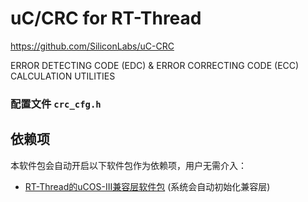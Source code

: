 # uC/CRC for RT-Thread

https://github.com/SiliconLabs/uC-CRC

ERROR DETECTING CODE (EDC) & ERROR CORRECTING CODE (ECC) CALCULATION UTILITIES



### 配置文件 `crc_cfg.h`



## 依赖项

本软件包会自动开启以下软件包作为依赖项，用户无需介入：

- [RT-Thread的uCOS-III兼容层软件包](https://github.com/mysterywolf/RT-Thread-wrapper-of-uCOS-III) (系统会自动初始化兼容层)



